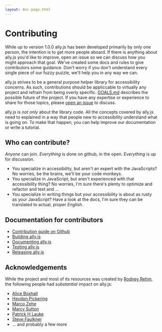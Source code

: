 ```yaml
---
layout: doc-page.html
---
```


# Contributing

While up to version 1.0.0 ally.js has been developed primarily by only one person, the intention is to get more people aboard. If there is anything about ally.js you'd like to improve, open an issue so we can discuss how you might approach that goal. We've created some docs and rules to give contributors some guidance. Don't worry if you don't understand every single piece of our fuzzy puzzle, we'll help you in any way we can.

ally.js strives to be a general purpose helper library for accessibility concerns. As such, contributions should be appliccable to virtually any project and refrain from being overly specific. [GOALS.md](https://github.com/medialize/ally.js/blob/master/GOALS.md) describes the possible future of the project. If you have any expertise or experience to share for those topics, please [open an issue](https://github.com/medialize/ally.js/issues/new) to discuss.

ally.js is *not only* about the library code. All the concepts covered by ally.js need to explained in a way that people new to accessibility understand what is going on. To make that happen, you can help improve our documentation or write a tutorial.


## Who can contribute?

*Anyone* can join. *Everything* is done on github, in the open. *Everything* is up for discussion.

* You specialize in accessibility, but aren't an expert with the JavaScripts? No worries, be the brains, we'll be your code monkeys.
* You specialize in JavaScript, but aren't experienced with that accessibility thing? No worries, I'm sure there's plenty to optimize and refactor and test and …
* You specialize in writing things but your accessibility is about as rusty as your JavaScript? Have a look at the docs, I'm sure they can be translated to actual, proper *English*.


## Documentation for contributors

* [Contribution guide on Github](https://github.com/medialize/ally.js/blob/master/CONTRIBUTING.md)
* [Building ally.js](build.md)
* [Documenting ally.js](docs.md)
* [Testing ally.js](testing.md)
* [Releasing ally.js](release.md)


## Acknowledgements

While the project and most of its resources was created by [Rodney Rehm](http://rodneyrehm.de/en/), the following people had *substantial* impact on ally.js:

* [Alice Boxhall](https://twitter.com/sundress)
* [Heydon Pickering](http://www.heydonworks.com/)
* [Marco Zehe](https://www.marcozehe.de/)
* [Marcy Sutton](http://marcysutton.com/)
* [Patrick H Lauke](https://www.splintered.co.uk/)
* [Steve Faulkner](https://twitter.com/stevefaulkner)
* … and probably a few more
